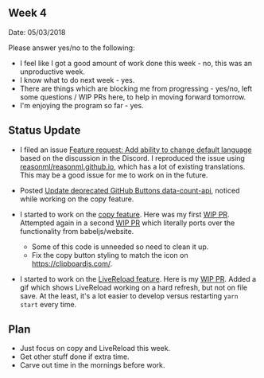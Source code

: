 ## Week 4

Date: 05/03/2018

Please answer yes/no to the following:

* I feel like I got a good amount of work done this week - no, this was an unproductive week.
* I know what to do next week - yes.
* There are things which are blocking me from progressing - yes/no, left some questions / WIP PRs here, to help in moving forward tomorrow.
* I'm enjoying the program so far - yes.

## Status Update

* I filed an issue [Feature request: Add ability to change default language](https://github.com/facebook/Docusaurus/issues/586) based on the discussion in the Discord. I reproduced the issue using [reasonml/reasonml.github.io](https://github.com/reasonml/reasonml.github.io), which has a lot of existing translations. This may be a good issue for me to work on in the future.
* Posted [Update deprecated GitHub Buttons data-count-api](https://github.com/facebook/Docusaurus/pull/616), noticed while working on the copy feature.

* I started to work on the [copy feature](https://github.com/facebook/Docusaurus/issues/500). Here was my first [WIP PR](https://github.com/amyrlam/Docusaurus/pull/1). Attempted again in a second [WIP PR](https://github.com/amyrlam/Docusaurus/pull/3) which literally ports over the functionality from babeljs/website.
  * Some of this code is unneeded so need to clean it up.
  * Fix the copy button styling to match the icon on https://clipboardjs.com/.

* I started to work on the [LiveReload feature](https://github.com/facebook/Docusaurus/issues/234). Here is my [WIP PR](https://github.com/amyrlam/Docusaurus/pull/2). Added a gif which shows LiveReload working on a hard refresh, but not on file save. At the least, it's a lot easier to develop versus restarting `yarn start` every time.

## Plan

* Just focus on copy and LiveReload this week.
* Get other stuff done if extra time.
* Carve out time in the mornings before work.
